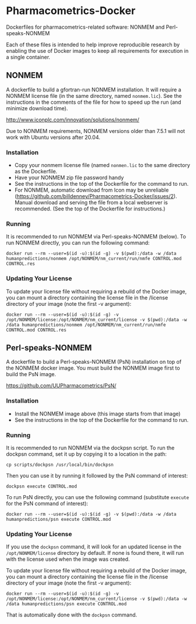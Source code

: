 # Pharmacometrics-Docker

Dockerfiles for pharmacometrics-related software: NONMEM and
Perl-speaks-NONMEM

Each of these files is intended to help improve reproducible research
by enabling the use of Docker images to keep all requirements for
execution in a single container.

## NONMEM

A dockerfile to build a gfortran-run NONMEM installation.  It will
require a NONMEM license file (in the same directory, named
`nonmem.lic`).  See the instructions in the comments of the file for
how to speed up the run (and minimize download time).

http://www.iconplc.com/innovation/solutions/nonmem/

Due to NONMEM requirements, NONMEM versions older than 7.5.1 will not
work with Ubuntu versions after 20.04.

### Installation

* Copy your nonmem license file (named `nonmen.lic` to the same
  directory as the Dockerfile.
* Have your NONMEM zip file password handy
* See the instructions in the top of the Dockerfile for the command
  to run.
* For NONMEM, automatic download from Icon may be unreliable
  (https://github.com/billdenney/Pharmacometrics-Docker/issues/2).
  Manual download and serving the file from a local webserver is
  recommended.  (See the top of the Dockerfile for instructions.)

### Running

It is recommended to run NONMEM via Perl-speaks-NONMEM (below).  To
run NONMEM directly, you can run the following command:

    docker run --rm --user=$(id -u):$(id -g) -v $(pwd):/data -w /data humanpredictions/nonmem /opt/NONMEM/nm_current/run/nmfe CONTROL.mod CONTROL.res

### Updating Your License

To update your license file without requiring a rebuild of the Docker
image, you can mount a directory containing the license file in the
/license directory of your image (note the first -v argument):

    docker run --rm --user=$(id -u):$(id -g) -v /opt/NONMEM/license:/opt/NONMEM/nm_current/license -v $(pwd):/data -w /data humanpredictions/nonmem /opt/NONMEM/nm_current/run/nmfe CONTROL.mod CONTROL.res

## Perl-speaks-NONMEM

A dockerfile to build a Perl-speaks-NONMEM (PsN) installation on top
of the NONMEM docker image.  You must build the NONMEM image first to
build the PsN image.

https://github.com/UUPharmacometrics/PsN/

### Installation

* Install the NONMEM image above (this image starts from that image)
* See the instructions in the top of the Dockerfile for the command
  to run.

### Running

It is recommended to run NONMEM via the dockpsn script.  To run the
dockpsn command, set it up by copying it to a location in the path:

    cp scripts/dockpsn /usr/local/bin/dockpsn

Then you can use it by running it followed by the PsN command of
interest:

    dockpsn execute CONTROL.mod

To run PsN directly, you can use the following command (substitute
`execute` for the PsN command of interest):

    docker run --rm --user=$(id -u):$(id -g) -v $(pwd):/data -w /data humanpredictions/psn execute CONTROL.mod

### Updating Your License

If you use the `dockpsn` command, it will look for an updated license
in the `/opt/NONMEM/license` directory by default.  If none is found
there, it will run with the license used when the image was created.

To update your license file without requiring a rebuild of the Docker
image, you can mount a directory containing the license file in the
/license directory of your image (note the first -v argument):

    docker run --rm --user=$(id -u):$(id -g) -v /opt/NONMEM/license:/opt/NONMEM/nm_current/license -v $(pwd):/data -w /data humanpredictions/psn execute CONTROL.mod

That is automatically done with the `dockpsn` command.
